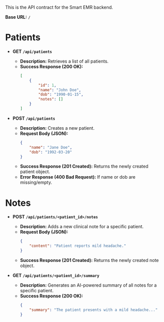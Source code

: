 This is the API contract for the Smart EMR backend.

**Base URL:** `/`

# Patients

* **GET `/api/patients`**
    * **Description:** Retrieves a list of all patients.
    * **Success Response (200 OK):**
        ```json
        [
            {
                "id": 1,
                "name": "John Doe",
                "dob": "1990-01-15",
                "notes": []
            }
        ]
        ```

* **POST `/api/patients`**
    * **Description:** Creates a new patient.
    * **Request Body (JSON):**
        ```json
        {
            "name": "Jane Doe",
            "dob": "1992-03-20"
        }
        ```
    * **Success Response (201 Created):** Returns the newly created patient object.
    * **Error Response (400 Bad Request):** If name or dob are missing/empty.

# Notes

* **POST `/api/patients/<patient_id>/notes`**
    * **Description:** Adds a new clinical note for a specific patient.
    * **Request Body (JSON):**
        ```json
        {
            "content": "Patient reports mild headache."
        }
        ```
    * **Success Response (201 Created):** Returns the newly created note object.

* **GET `/api/patients/<patient_id>/summary`**
    * **Description:** Generates an AI-powered summary of all notes for a specific patient.
    * **Success Response (200 OK):**
        ```json
        {
            "summary": "The patient presents with a mild headache..."
        }
        ```